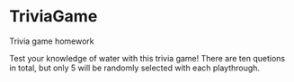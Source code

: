 # TriviaGame
Trivia game homework

Test your knowledge of water with this trivia game! There are ten quetions in total, but only 5 will be randomly selected with each playthrough.
